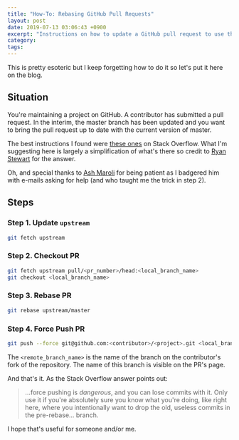 ```yaml
---
title: "How-To: Rebasing GitHub Pull Requests"
layout: post
date: 2019-07-13 03:06:43 +0900
excerpt: "Instructions on how to update a GitHub pull request to use the current version of the master branch."
category: 
tags: 
---
```


This is pretty esoteric but I keep forgetting how to do it so let's put it here on the blog.

## Situation

You're maintaining a project on GitHub. A contributor has submitted a pull request. In the interim, the master branch has been updated and you want to bring the pull request up to date with the current version of master.

The best instructions I found were [these ones][so-qa] on Stack Overflow. What I'm suggesting here is largely a simplification of what's there so credit to [Ryan Stewart][so-rs] for the answer.

[so-qa]: https://stackoverflow.com/a/17182696/308909
[so-rs]: https://stackexchange.com/users/446547/ryan-stewart

Oh, and special thanks to [Ash Maroli][gh-am] for being patient as I badgered him with e-mails asking for help (and who taught me the trick in step 2).

[gh-am]: https://github.com/ashmaroli

## Steps

### Step 1. Update `upstream`

```sh
git fetch upstream
```

### Step 2. Checkout PR

```sh
git fetch upstream pull/<pr_number>/head:<local_branch_name>
git checkout <local_branch_name>
```

### Step 3. Rebase PR

```sh
git rebase upstream/master
```

### Step 4. Force Push PR

```sh
git push --force git@github.com:<contributor>/<project>.git <local_branch_name>:<remote_branch_name>
```

The `<remote_branch_name>` is the name of the branch on the contributor's fork of the repository. The name of this branch is visible on the PR's page.

And that's it. As the Stack Overflow answer points out:

> ...force pushing is _dangerous_, and you can lose commits with it. Only use it if you're absolutely sure you know what you're doing, like right here, where you intentionally want to drop the old, useless commits in the pre-rebase... branch.

I hope that's useful for someone and/or me.